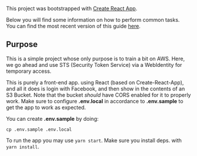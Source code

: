 This project was bootstrapped with [Create React App](https://github.com/facebookincubator/create-react-app).

Below you will find some information on how to perform common tasks.<br>
You can find the most recent version of this guide [here](https://github.com/facebookincubator/create-react-app/blob/master/packages/react-scripts/template/README.md).

## Purpose
This is a simple project whose only purpose is to train a bit on AWS. Here, we go ahead and use STS (Security Token Service) via a WebIdentity for temporary access.

This is purely a front-end app. using React (based on Create-React-App), and all it does is login with Facebook, and then show in the contents of an S3 Bucket. Note that the bucket *should* have CORS enabled for it to properly work. Make sure to configure **.env.local** in accordance to **.env.sample** to get the app to work as expected.

You can create **.env.sample** by doing:
```
cp .env.sample .env.local
```

To run the app you may use `yarn start`. Make sure you install deps. with `yarn install`.